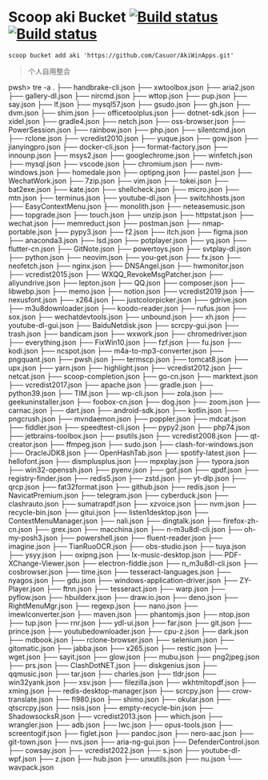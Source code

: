 # Scoop aki Bucket [![Build status](https://ci.appveyor.com/api/projects/status/d5iwp9kc5xr3b0fr?svg=true)](https://ci.appveyor.com/project/Casuor/akiwinapps) [![Build status](https://ci.appveyor.com/api/projects/status/d5iwp9kc5xr3b0fr/branch/master?svg=true)](https://ci.appveyor.com/project/Casuor/akiwinapps/branch/master)
`scoop bucket add aki 'https://github.com/Casuor/AkiWinApps.git'`

> 个人自用整合


pwsh> tre -a
.
├── handbrake-cli.json
├── xwtoolbox.json
├── aria2.json
├── gallery-dl.json
├── nircmd.json
├── wttop.json
├── pup.json
├── say.json
├── lf.json
├── mysql57.json
├── gsudo.json
├── gh.json
├── dvm.json
├── shim.json
├── officetoolplus.json
├── dotnet-sdk.json
├── xidel.json
├── gradle4.json
├── netch.json
├── oss-browser.json
├── PowerSession.json
├── rainbow.json
├── php.json
├── silentcmd.json
├── rclone.json
├── vcredist2010.json
├── yuque.json
├── gow.json
├── jianyingpro.json
├── docker-cli.json
├── format-factory.json
├── innounp.json
├── msys2.json
├── googlechrome.json
├── winfetch.json
├── mysql.json
├── vscode.json
├── chromium.json
├── nvm-windows.json
├── homedale.json
├── optipng.json
├── pastel.json
├── WechatWork.json
├── 7zip.json
├── vim.json
├── tokei.json
├── bat2exe.json
├── kate.json
├── shellcheck.json
├── micro.json
├── mtn.json
├── terminus.json
├── youtube-dl.json
├── switchhosts.json
├── EasyContextMenu.json
├── monolith.json
├── neteasemusic.json
├── topgrade.json
├── touch.json
├── unzip.json
├── httpstat.json
├── wechat.json
├── memreduct.json
├── postman.json
├── nmap-portable.json
├── pypy3.json
├── f2.json
├── itch.json
├── figma.json
├── anaconda3.json
├── lsd.json
├── potplayer.json
├── yq.json
├── flutter-cn.json
├── GitNote.json
├── powertoys.json
├── svtplay-dl.json
├── python.json
├── neovim.json
├── you-get.json
├── fx.json
├── neofetch.json
├── nginx.json
├── DNSAngel.json
├── hwmonitor.json
├── vcredist2015.json
├── WXQQ_RevokeMsgPatcher.json
├── aliyundrive.json
├── lepton.json
├── QQ.json
├── composer.json
├── libwebp.json
├── memo.json
├── notion.json
├── vcredist2019.json
├── nexusfont.json
├── x264.json
├── justcolorpicker.json
├── gdrive.json
├── m3u8downloader.json
├── koodo-reader.json
├── rufus.json
├── sox.json
├── wechatdevtools.json
├── unbound.json
├── xh.json
├── youtube-dl-gui.json
├── BaiduNetdisk.json
├── scrcpy-gui.json
├── trash.json
├── bandicam.json
├── wxwork.json
├── chromedriver.json
├── everything.json
├── FixWin10.json
├── fzf.json
├── fu.json
├── kodi.json
├── ncspot.json
├── m4a-to-mp3-converter.json
├── pngquant.json
├── pwsh.json
├── termscp.json
├── tomcat8.json
├── upx.json
├── yarn.json
├── highlight.json
├── vcredist2012.json
├── netcat.json
├── scoop-completion.json
├── go-cn.json
├── marktext.json
├── vcredist2017.json
├── apache.json
├── gradle.json
├── python39.json
├── TIM.json
├── wp-cli.json
├── zola.json
├── geekuninstaller.json
├── foobox-cn.json
├── dog.json
├── zoom.json
├── carnac.json
├── dart.json
├── android-sdk.json
├── kotlin.json
├── pngcrush.json
├── mvndaemon.json
├── poppler.json
├── mdcat.json
├── fiddler.json
├── speedtest-cli.json
├── pypy2.json
├── php74.json
├── jetbrains-toolbox.json
├── psutils.json
├── vcredist2008.json
├── qt-creator.json
├── ffmpeg.json
├── sudo.json
├── clash-for-windows.json
├── OracleJDK8.json
├── OpenHashTab.json
├── spotify-latest.json
├── hellofont.json
├── dismplusplus.json
├── mpxplay.json
├── typora.json
├── win32-openssh.json
├── pyenv.json
├── gof.json
├── qpdf.json
├── registry-finder.json
├── redis5.json
├── zstd.json
├── yt-dlp.json
├── qrcp.json
├── fat32format.json
├── github.json
├── redis.json
├── NavicatPremium.json
├── telegram.json
├── cyberduck.json
├── clashrauto.json
├── sumatrapdf.json
├── xzvoice.json
├── nvm.json
├── recycle-bin.json
├── gitui.json
├── listen1desktop.json
├── ContextMenuManager.json
├── nali.json
├── dingtalk.json
├── firefox-zh-cn.json
├── grex.json
├── macchina.json
├── n-m3u8dl-cli.json
├── oh-my-posh3.json
├── powershell.json
├── fluent-reader.json
├── imagine.json
├── TianRuoOCR.json
├── obs-studio.json
├── tuya.json
├── ysyy.json
├── oxipng.json
├── lx-music-desktop.json
├── PDF-XChange-Viewer.json
├── electron-fiddle.json
├── n_m3u8dl-cli.json
├── cosbrowser.json
├── time.json
├── tesseract-languages.json
├── nyagos.json
├── gdu.json
├── windows-application-driver.json
├── ZY-Player.json
├── ftnn.json
├── tesseract.json
├── warp.json
├── pyflow.json
├── hbuilderx.json
├── draw.io.json
├── deno.json
├── RightMenuMgr.json
├── regexp.json
├── nano.json
├── imewlconverter.json
├── maven.json
├── phantomjs.json
├── ntop.json
├── tup.json
├── rnr.json
├── ydl-ui.json
├── far.json
├── git.json
├── prince.json
├── youtubedownloader.json
├── cpu-z.json
├── dark.json
├── mdbook.json
├── rclone-browser.json
├── selenium.json
├── gitomatic.json
├── jabba.json
├── x265.json
├── restic.json
├── wget.json
├── sayit.json
├── glow.json
├── mubu.json
├── png2jpeg.json
├── prs.json
├── ClashDotNET.json
├── diskgenius.json
├── qqmusic.json
├── tar.json
├── charles.json
├── tldr.json
├── win32yank.json
├── xsv.json
├── filezilla.json
├── wkhtmltopdf.json
├── xming.json
├── redis-desktop-manager.json
├── scrcpy.json
├── crow-translate.json
├── fl980.json
├── shimo.json
├── okular.json
├── qtscrcpy.json
├── nsis.json
├── empty-recycle-bin.json
├── ShadowsocksR.json
├── vcredist2013.json
├── which.json
├── wrangler.json
├── adb.json
├── lwc.json
├── opus-tools.json
├── screentogif.json
├── figlet.json
├── pandoc.json
├── nero-aac.json
├── git-town.json
├── nvs.json
├── aria-ng-gui.json
├── DefenderControl.json
├── cowsay.json
├── vcredist2022.json
├── s.json
├── youtube-dl-wpf.json
├── z.json
├── hub.json
├── unxutils.json
├── nu.json
└── wavpack.json
